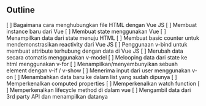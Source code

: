 ## Outline

[ ] Bagaimana cara menghubungkan file HTML dengan Vue JS
[ ] Membuat instance baru dari Vue
[ ] Membuat state menggunakan Vue
[ ] Menampilkan data dari state menuju HTML
[ ] Membuat basic counter untuk mendemonstrasikan reactivity dari Vue JS
[ ] Penggunaan v-bind untuk membuat attribute terhubung dengan data di Vue JS
[ ] Merubah data secara otomatis menggunakan v-model
[ ] Melooping data dari state ke html menggunakan v-for
[ ] Menampilkan/menyembunyikan sebuah element dengan v-if / v-show
[ ] Menerima input dari user menggunakan v-on
[ ] Menambahkan data baru ke dalam list yang sudah dipunya
[ ] Memperkenalkan computed properties
[ ] Memperkenalkan watch function
[ ] Memperkenalkan lifecycle method di dalam vue
[ ] Mengambil data dari 3rd party API dan menampilkan datanya